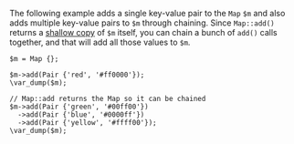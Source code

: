 The following example adds a single key-value pair to the `Map` `$m` and also adds multiple key-value pairs to `$m` through chaining. Since `Map::add()` returns a [shallow copy](https://en.wikipedia.org/wiki/Object_copying#Shallow_copy) of `$m` itself, you can chain a bunch of `add()` calls together, and that will add all those values to `$m`.

```basic-usage.php
$m = Map {};

$m->add(Pair {'red', '#ff0000'});
\var_dump($m);

// Map::add returns the Map so it can be chained
$m->add(Pair {'green', '#00ff00'})
  ->add(Pair {'blue', '#0000ff'})
  ->add(Pair {'yellow', '#ffff00'});
\var_dump($m);
```
